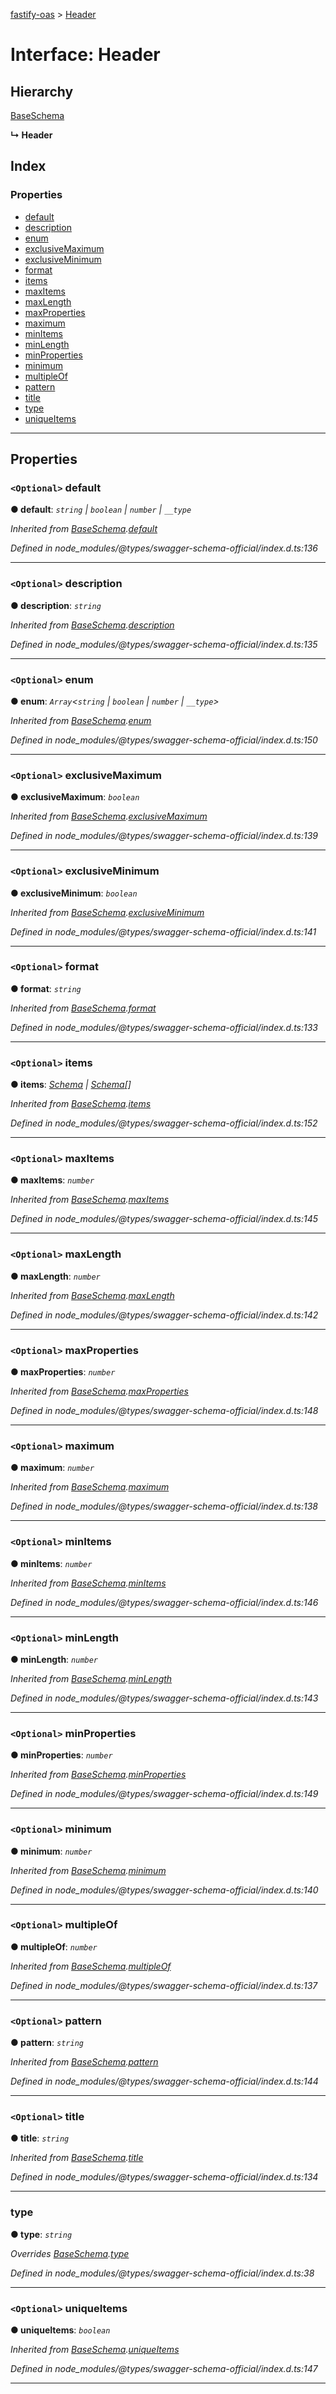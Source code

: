 [fastify-oas](../README.md) > [Header](../interfaces/header.md)

# Interface: Header

## Hierarchy

 [BaseSchema](baseschema.md)

**↳ Header**

## Index

### Properties

* [default](header.md#default)
* [description](header.md#description)
* [enum](header.md#enum)
* [exclusiveMaximum](header.md#exclusivemaximum)
* [exclusiveMinimum](header.md#exclusiveminimum)
* [format](header.md#format)
* [items](header.md#items)
* [maxItems](header.md#maxitems)
* [maxLength](header.md#maxlength)
* [maxProperties](header.md#maxproperties)
* [maximum](header.md#maximum)
* [minItems](header.md#minitems)
* [minLength](header.md#minlength)
* [minProperties](header.md#minproperties)
* [minimum](header.md#minimum)
* [multipleOf](header.md#multipleof)
* [pattern](header.md#pattern)
* [title](header.md#title)
* [type](header.md#type)
* [uniqueItems](header.md#uniqueitems)

---

## Properties

<a id="default"></a>

### `<Optional>` default

**● default**: *`string` \| `boolean` \| `number` \| `__type`*

*Inherited from [BaseSchema](baseschema.md).[default](baseschema.md#default)*

*Defined in node_modules/@types/swagger-schema-official/index.d.ts:136*

___
<a id="description"></a>

### `<Optional>` description

**● description**: *`string`*

*Inherited from [BaseSchema](baseschema.md).[description](baseschema.md#description)*

*Defined in node_modules/@types/swagger-schema-official/index.d.ts:135*

___
<a id="enum"></a>

### `<Optional>` enum

**● enum**: *`Array`<`string` \| `boolean` \| `number` \| `__type`>*

*Inherited from [BaseSchema](baseschema.md).[enum](baseschema.md#enum)*

*Defined in node_modules/@types/swagger-schema-official/index.d.ts:150*

___
<a id="exclusivemaximum"></a>

### `<Optional>` exclusiveMaximum

**● exclusiveMaximum**: *`boolean`*

*Inherited from [BaseSchema](baseschema.md).[exclusiveMaximum](baseschema.md#exclusivemaximum)*

*Defined in node_modules/@types/swagger-schema-official/index.d.ts:139*

___
<a id="exclusiveminimum"></a>

### `<Optional>` exclusiveMinimum

**● exclusiveMinimum**: *`boolean`*

*Inherited from [BaseSchema](baseschema.md).[exclusiveMinimum](baseschema.md#exclusiveminimum)*

*Defined in node_modules/@types/swagger-schema-official/index.d.ts:141*

___
<a id="format"></a>

### `<Optional>` format

**● format**: *`string`*

*Inherited from [BaseSchema](baseschema.md).[format](baseschema.md#format)*

*Defined in node_modules/@types/swagger-schema-official/index.d.ts:133*

___
<a id="items"></a>

### `<Optional>` items

**● items**: *[Schema](schema.md) \| [Schema](schema.md)[]*

*Inherited from [BaseSchema](baseschema.md).[items](baseschema.md#items)*

*Defined in node_modules/@types/swagger-schema-official/index.d.ts:152*

___
<a id="maxitems"></a>

### `<Optional>` maxItems

**● maxItems**: *`number`*

*Inherited from [BaseSchema](baseschema.md).[maxItems](baseschema.md#maxitems)*

*Defined in node_modules/@types/swagger-schema-official/index.d.ts:145*

___
<a id="maxlength"></a>

### `<Optional>` maxLength

**● maxLength**: *`number`*

*Inherited from [BaseSchema](baseschema.md).[maxLength](baseschema.md#maxlength)*

*Defined in node_modules/@types/swagger-schema-official/index.d.ts:142*

___
<a id="maxproperties"></a>

### `<Optional>` maxProperties

**● maxProperties**: *`number`*

*Inherited from [BaseSchema](baseschema.md).[maxProperties](baseschema.md#maxproperties)*

*Defined in node_modules/@types/swagger-schema-official/index.d.ts:148*

___
<a id="maximum"></a>

### `<Optional>` maximum

**● maximum**: *`number`*

*Inherited from [BaseSchema](baseschema.md).[maximum](baseschema.md#maximum)*

*Defined in node_modules/@types/swagger-schema-official/index.d.ts:138*

___
<a id="minitems"></a>

### `<Optional>` minItems

**● minItems**: *`number`*

*Inherited from [BaseSchema](baseschema.md).[minItems](baseschema.md#minitems)*

*Defined in node_modules/@types/swagger-schema-official/index.d.ts:146*

___
<a id="minlength"></a>

### `<Optional>` minLength

**● minLength**: *`number`*

*Inherited from [BaseSchema](baseschema.md).[minLength](baseschema.md#minlength)*

*Defined in node_modules/@types/swagger-schema-official/index.d.ts:143*

___
<a id="minproperties"></a>

### `<Optional>` minProperties

**● minProperties**: *`number`*

*Inherited from [BaseSchema](baseschema.md).[minProperties](baseschema.md#minproperties)*

*Defined in node_modules/@types/swagger-schema-official/index.d.ts:149*

___
<a id="minimum"></a>

### `<Optional>` minimum

**● minimum**: *`number`*

*Inherited from [BaseSchema](baseschema.md).[minimum](baseschema.md#minimum)*

*Defined in node_modules/@types/swagger-schema-official/index.d.ts:140*

___
<a id="multipleof"></a>

### `<Optional>` multipleOf

**● multipleOf**: *`number`*

*Inherited from [BaseSchema](baseschema.md).[multipleOf](baseschema.md#multipleof)*

*Defined in node_modules/@types/swagger-schema-official/index.d.ts:137*

___
<a id="pattern"></a>

### `<Optional>` pattern

**● pattern**: *`string`*

*Inherited from [BaseSchema](baseschema.md).[pattern](baseschema.md#pattern)*

*Defined in node_modules/@types/swagger-schema-official/index.d.ts:144*

___
<a id="title"></a>

### `<Optional>` title

**● title**: *`string`*

*Inherited from [BaseSchema](baseschema.md).[title](baseschema.md#title)*

*Defined in node_modules/@types/swagger-schema-official/index.d.ts:134*

___
<a id="type"></a>

###  type

**● type**: *`string`*

*Overrides [BaseSchema](baseschema.md).[type](baseschema.md#type)*

*Defined in node_modules/@types/swagger-schema-official/index.d.ts:38*

___
<a id="uniqueitems"></a>

### `<Optional>` uniqueItems

**● uniqueItems**: *`boolean`*

*Inherited from [BaseSchema](baseschema.md).[uniqueItems](baseschema.md#uniqueitems)*

*Defined in node_modules/@types/swagger-schema-official/index.d.ts:147*

___

